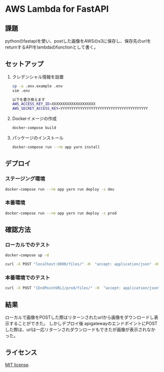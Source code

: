 # AWS Lambda for FastAPI

## 課題

pythonのfastapiを使い、postした画像をAWSのs3に保存し、保存先のurlをreturnするAPIをlambdaのfunctionとして書く。


## セットアップ

1. クレデンシャル情報を設置

    ```bash
    cp -a .env.example .env
    vim .env

    以下を書き換えます
    AWS_ACCESS_KEY_ID=XXXXXXXXXXXXXXXXXXXX
    AWS_SECRET_ACCESS_KEY=YYYYYYYYYYYYYYYYYYYYYYYYYYYYYYYYYYYYYYYY
    ```

2. Dockerイメージの作成

    ```bash
    docker-compose build
    ```

3. パッケージのインストール

    ```bash
    docker-compose run --rm app yarn install
    ```

## デプロイ

### ステージング環境

```bash
docker-compose run --rm app yarn run deploy -s dev
```

### 本番環境

```bash
docker-compose run --rm app yarn run deploy -s prod
```

## 確認方法

### ローカルでのテスト

```bash
docker-compose up -d
```

```bash
curl -X POST "localhost:8000/files/" -H  "accept: application/json" -H  "Content-Type: multipart/form-data" -F "file=@img1.jpg;type=image/jpeg"
```

### 本番環境でのテスト
```bash
curl -X POST "{EndPointURL}/prod/files/" -H  "accept: application/json" -H  "Content-Type: multipart/form-data" -F "file=@img1.jpg;type=image/jpeg"
```

## 結果
ローカルで画像をPOSTした際はリターンされたurlから画像をダウンロードし表示することができた。
しかしデプロイ後 apigatewayのエンドポイントにPOSTした際は、urlは一応リターンされダウンロードもできたが画像が表示されなかった。


## ライセンス

[MIT license](https://en.wikipedia.org/wiki/MIT_License).